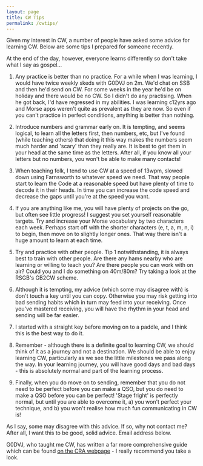```yaml
---
layout: page
title: CW Tips
permalink: /cwtips/
---
```


Given my interest in CW, a number of people have asked some advice for learning CW. Below are some tips I prepared for someone recently.

At the end of the day, however, everyone learns differently so don't take what I say as gospel...

1) Any practice is better than no practice. For a while when I was learning, I would have twice weekly skeds with G0DVJ on 2m. We'd chat on SSB and then he'd send on CW. For some weeks in the year he'd be on holiday and there would be no CW. So I didn't do any practising. When he got back, I'd have regressed in my abilities. I was learning c12yrs ago and Morse apps weren't quite as prevalent as they are now. So even if you can't practice in perfect conditions, anything is better than nothing.

2) Introduce numbers and grammar early on. It is tempting, and seems logical, to learn all the letters first, then numbers, etc, but I've found (while teaching others) that doing it this way makes the numbers seem much harder and 'scary' than they really are. It is best to get them in your head at the same time as the letters. After all, if you know all your letters but no numbers, you won't be able to make many contacts!

3) When teaching folk, I tend to use CW at a speed of 13wpm, slowed down using Farnsworth to whatever speed we need. That way people start to learn the Code at a reasonable speed but have plenty of time to decode it in their heads. In time you can increase the code speed and decrease the gaps until you're at the speed you want.

4) If you are anything like me, you will have plenty of projects on the go, but often see little progress! I suggest you set yourself reasonable targets. Try and increase your Morse vocabulary by two characters each week. Perhaps start off with the shorter characters (e, t, a, m, n, i) to begin, then move on to slightly longer ones. That way there isn't a huge amount to learn at each time.

5) Try and practice with other people. Tip 1 notwithstanding, it is always best to train with other people. Are there any hams nearby who are learning or willing to teach you? Are there people you can work with on air? Could you and I do something on 40m/80m? Try taking a look at the RSGB's GB2CW scheme.

6) Although it is tempting, my advice (which some may disagree with) is don't touch a key until you can copy. Otherwise you may risk getting into bad sending habits which in turn may feed into your receiving. Once you've mastered receiving, you will have the rhythm in your head and sending will be far easier.

7) I started with a straight key before moving on to a paddle, and I think this is the best way to do it. 

8) Remember - although there is a definite goal to learning CW, we should think of it as a journey and not a destination. We should be able to enjoy learning CW, particularly as we see the little milestones we pass along the way. In your learning journey, you will have good days and bad days - this is absolutely normal and part of the learning process.

9) Finally, when you do move on to sending, remember that you do not need to be perfect before you can make a QSO, but you do need to make a QSO before you can be perfect! 'Stage fright' is perfectly normal, but until you are able to overcome it, a) you won't perfect your technique, and b) you won't realise how much fun communicating in CW is!

As I say, some may disagree with this advice. If so, why not contact me? After all, I want this to be good, solid advice. Email address below.

G0DVJ, who taught me CW, has written a far more comprehensive guide which can be found [on the CRA webpage](http://www.g3co.uk/Downloads.html) - I really recommend you take a look.

